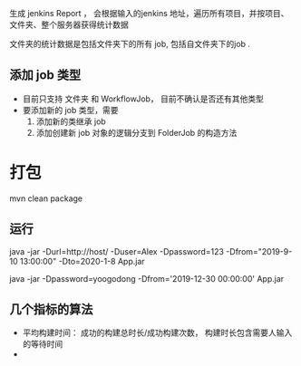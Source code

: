 生成 jenkins Report ， 会根据输入的jenkins 地址，遍历所有项目，并按项目、文件夹、整个服务器获得统计数据




文件夹的统计数据是包括文件夹下的所有 job, 包括自文件夹下的job .

## 添加 job 类型
- 目前只支持 文件夹 和 WorkflowJob， 目前不确认是否还有其他类型
- 要添加新的 job 类型，需要
  1. 添加新的类继承 job 
  2. 添加创建新 job 对象的逻辑分支到 FolderJob 的构造方法
  
 # 打包
 mvn clean package
  
  
 ## 运行
 java -jar -Durl=http://host/ -Duser=Alex -Dpassword=123 -Dfrom="2019-9-10 13:00:00" -Dto=2020-1-8 App.jar
 
java -jar -Dpassword=yoogodong -Dfrom='2019-12-30 00:00:00'  App.jar 
  
  
 ## 几个指标的算法
- 平均构建时间： 成功的构建总时长/成功构建次数， 构建时长包含需要人输入的等待时间
- 
 

